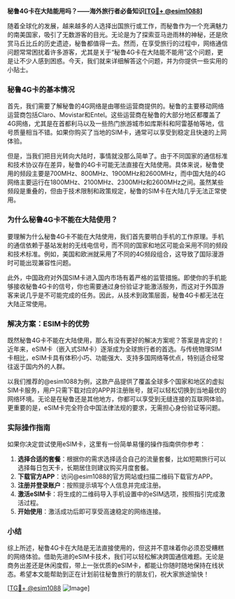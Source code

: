 **秘鲁4G卡在大陆能用吗？——海外旅行者必备知识[[TG💪+ @esim1088](https://t.me/s/esim1088)]**

随着全球化的发展，越来越多的人选择出国旅行或工作，而秘鲁作为一个充满魅力的南美国家，吸引了无数游客的目光。无论是为了探索亚马逊雨林的神秘，还是欣赏马丘比丘的历史遗迹，秘鲁都值得一去。然而，在享受旅行的过程中，网络通信问题常常困扰着许多游客，尤其是关于“秘鲁4G卡在大陆能不能用”这个问题，更是让不少人感到困惑。今天，我们就来详细解答这个问题，并为你提供一些实用的小贴士。

### 秘鲁4G卡的基本情况

首先，我们需要了解秘鲁的4G网络是由哪些运营商提供的。秘鲁的主要移动网络运营商包括Claro、Movistar和Entel。这些运营商在秘鲁的大部分地区都覆盖了4G网络，尤其是在首都利马以及一些热门旅游城市如库斯科和阿雷基帕等地，信号质量相当不错。如果你购买了当地的SIM卡，通常可以享受到稳定且快速的上网体验。

但是，当我们把目光转向大陆时，事情就没那么简单了。由于不同国家的通信标准和技术协议存在差异，秘鲁的4G卡可能无法直接在大陆使用。具体来说，秘鲁使用的频段主要是700MHz、800MHz、1900MHz和2600MHz，而中国大陆的4G网络主要运行在1800MHz、2100MHz、2300MHz和2600MHz之间。虽然某些频段是重叠的，但由于技术限制和政策规定，秘鲁的SIM卡在大陆几乎无法正常使用。

### 为什么秘鲁4G卡不能在大陆使用？

要理解为什么秘鲁4G卡不能在大陆使用，我们首先要明白手机的工作原理。手机的通信依赖于基站发射的无线电信号，而不同的国家和地区可能会采用不同的频段和技术标准。例如，美国和欧洲就采用了不同的4G频段组合，这导致了国际漫游时可能出现兼容性问题。

此外，中国政府对外国SIM卡进入国内市场有着严格的监管措施。即使你的手机能够接收秘鲁4G卡的信号，你也需要通过身份验证才能激活服务，而这对于外国游客来说几乎是不可能完成的任务。因此，从技术到政策层面，秘鲁4G卡都无法在大陆正常使用。

### 解决方案：ESIM卡的优势

既然秘鲁4G卡不能在大陆使用，那么有没有更好的解决方案呢？答案是肯定的！近年来，eSIM卡（嵌入式SIM卡）逐渐成为全球旅行者的首选。与传统物理SIM卡相比，eSIM卡具有体积小巧、功能强大、支持多国网络等优点，特别适合经常往返于国内外的人群。

以我们推荐的@esim1088为例，这款产品提供了覆盖全球多个国家和地区的虚拟SIM卡服务，用户只需下载对应的APP并注册账号，就可以轻松切换到当地最优的网络环境。无论是在秘鲁还是其他地方，你都可以享受到无缝连接的互联网体验。更重要的是，eSIM卡完全符合中国法律法规的要求，无需担心身份验证等问题。

### 实际操作指南

如果你决定尝试使用eSIM卡，这里有一份简单易懂的操作指南供你参考：

1. **选择合适的套餐**：根据你的需求选择适合自己的流量套餐，比如短期旅行可以选择每日包天卡，长期居住则建议购买月度套餐。
2. **下载官方APP**：访问@esim1088的官方网站或扫描二维码下载官方APP。
3. **注册并登录账户**：按照提示填写个人信息并完成注册。
4. **激活eSIM卡**：将生成的二维码导入手机设置中的eSIM选项，按照指引完成激活过程。
5. **开始使用**：激活成功后即可享受高速稳定的网络连接。

### 小结

综上所述，秘鲁4G卡在大陆是无法直接使用的，但这并不意味着你必须忍受糟糕的网络体验。借助先进的eSIM卡技术，我们可以轻松解决跨国通信难题。无论是商务出差还是休闲度假，带上一张优质的eSIM卡，都能让你随时随地保持在线状态。希望本文能帮助到正在计划前往秘鲁旅行的朋友们，祝大家旅途愉快！

[[TG💪+ @esim1088](https://t.me/s/esim1088) ![Image](https://i.postimg.cc/4NQfJmqS/Snipaste-2025-05-13-00-14-12.png)]